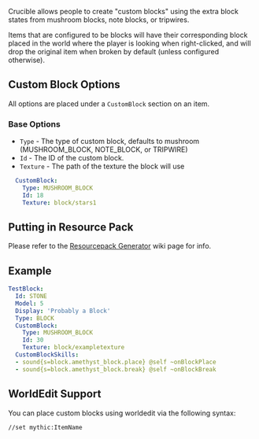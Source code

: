 Crucible allows people to create "custom blocks" using the extra block states from mushroom blocks, note blocks, or tripwires.

Items that are configured to be blocks will have their corresponding block placed in the world where the player is looking when right-clicked, and will drop the original item when broken by default (unless configured otherwise).


## Custom Block Options
All options are placed under a `CustomBlock` section on an item.

### Base Options
- `Type` - The type of custom block, defaults to mushroom (MUSHROOM_BLOCK, NOTE_BLOCK, or TRIPWIRE)
- `Id` - The ID of the custom block.
- `Texture` - The path of the texture the block will use

```yaml
  CustomBlock:
    Type: MUSHROOM_BLOCK
    Id: 18
    Texture: block/stars1
```

## Putting in Resource Pack
Please refer to the [Resourcepack Generator](ResourcePack-Generator) wiki page for info.

## Example
```yaml
TestBlock:
  Id: STONE
  Model: 5
  Display: 'Probably a Block'
  Type: BLOCK
  CustomBlock:
    Type: MUSHROOM_BLOCK
    Id: 30
    Texture: block/exampletexture
  CustomBlockSkills:
  - sound{s=block.amethyst_block.place} @self ~onBlockPlace
  - sound{s=block.amethyst_block.break} @self ~onBlockBreak
```


## WorldEdit Support
You can place custom blocks using worldedit via the following syntax:
```
//set mythic:ItemName
```